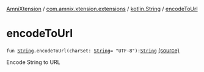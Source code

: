 [AmniXtension](../../index.md) / [com.amnix.xtension.extensions](../index.md) / [kotlin.String](index.md) / [encodeToUrl](./encode-to-url.md)

# encodeToUrl

`fun `[`String`](https://kotlinlang.org/api/latest/jvm/stdlib/kotlin/-string/index.html)`.encodeToUrl(charSet: `[`String`](https://kotlinlang.org/api/latest/jvm/stdlib/kotlin/-string/index.html)` = "UTF-8"): `[`String`](https://kotlinlang.org/api/latest/jvm/stdlib/kotlin/-string/index.html) [(source)](https://github.com/AmniX/AmniXTension/tree/master/AmniXtension/src/main/java/com/amnix/xtension/extensions/StringsExtension.kt#L75)

Encode String to URL

